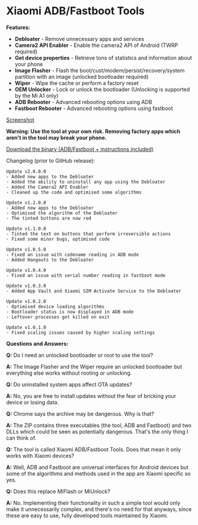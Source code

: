 # Xiaomi ADB/Fastboot Tools

**Features:**

* **Debloater** \- Remove unnecessary apps and services
* **Camera2 API Enabler** \- Enable the camera2 API of Android (TWRP required)
* **Get device properties** \- Retrieve tons of statistics and information about your phone
* **Image Flasher** \- Flash the boot/cust/modem/persist/recovery/system partition with an image (unlocked bootloader required)
* **Wiper** \- Wipe the cache or perform a factory reset
* **OEM Unlocker** \- Lock or unlock the bootloader \(Unlocking is supported by the Mi A1 only\)
* **ADB Rebooter** \- Advanced rebooting options using ADB
* **Fastboot Rebooter** \- Advanced rebooting options using fastboot

[Screenshot](https://i.imgur.com/Ui0VdzI.png)

**Warning: Use the tool at your own risk. Removing factory apps which aren't in the tool may break your phone.**

[Download the binary (ADB/Fastboot + instructions included)](https://github.com/Saki-EU/XiaomiADBFastbootTools/releases/latest)

Changelog (prior to GitHub release):

    Update v2.0.0.0
    - Added new apps to the Debloater
    - Added the ability to uninstall any app using the Debloater
    - Added the Camera2 API Enabler
    - Cleaned up the code and optimised some algorithms
    
    Update v1.2.0.0
    - Added new apps to the Debloater
    - Optimised the algorithm of the Debloater
    - The tinted buttons are now red
    
    Update v1.1.0.0
    - Tinted the text on buttons that perform irreversible actions
    - Fixed some minor bugs, optimised code
    
    Update v1.0.5.0
    - Fixed an issue with codename reading in ADB mode
    - Added Hangouts to the Debloater
    
    Update v1.0.4.0
    - Fixed an issue with serial number reading in fastboot mode
    
    Update v1.0.3.0
    - Added App Vault and Xiaomi SIM Activate Service to the Debloater
    
    Update v1.0.2.0
    - Optimised device loading algorithms
    - Bootloader status is now displayed in ADB mode
    - Leftover processes get killed on exit
    
    Update v1.0.1.0
    - Fixed scaling issues caused by higher scaling settings

**Questions and Answers:**

**Q:** Do I need an unlocked bootloader or root to use the tool?

**A:** The Image Flasher and the Wiper require an unlocked bootloader but everything else works without rooting or unlocking.

**Q:** Do uninstalled system apps affect OTA updates?

**A:** No, you are free to install updates without the fear of bricking your device or losing data.

**Q:** Chrome says the archive may be dangerous. Why is that?

**A:** The ZIP contains three executables \(the tool, ADB and Fastboot\) and two DLLs which could be seen as potentially dangerous. That's the only thing I can think of.

**Q:** The tool is called Xiaomi ADB/Fastboot Tools. Does that mean it only works with Xiaomi devices?

**A:** Well, ADB and Fastboot are universal interfaces for Android devices but some of the algorithms and methods used in the app are Xiaomi specific so yes.

**Q:** Does this replace MiFlash or MiUnlock?

**A:** No. Implementing their functionality in such a simple tool would only make it unnecessarily complex, and there's no need for that anyways, since these are easy to use, fully developed tools maintained by Xiaomi.
